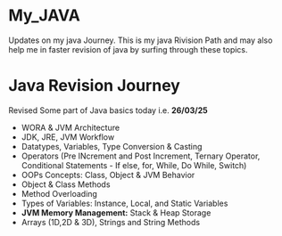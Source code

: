 # My_JAVA
Updates on my java Journey.
This is my java Rivision Path and may also help me in faster revision of java by surfing through these topics.
# Java Revision Journey 
Revised Some part of Java basics today i.e. **26/03/25** 

- WORA & JVM Architecture  
- JDK, JRE, JVM Workflow  
- Datatypes, Variables, Type Conversion & Casting  
- Operators (Pre INcrement and Post Increment, Ternary Operator, Conditional Statements - If else, for, While, Do While, Switch)  
- OOPs Concepts: Class, Object & JVM Behavior  
- Object & Class Methods  
- Method Overloading
- Types of Variables: Instance, Local, and Static Variables 
- **JVM Memory Management:** Stack & Heap Storage
- Arrays (1D,2D & 3D), Strings and String Methods
